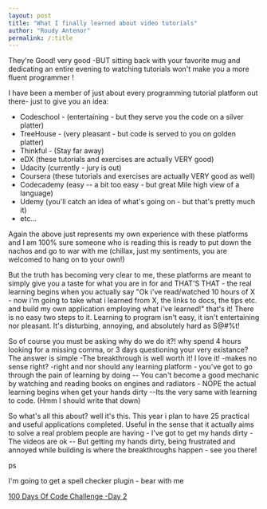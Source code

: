 ```yaml
---
layout: post
title: "What I finally learned about video tutorials"
author: "Roudy Antenor"
permalink: /:title
---
```


They're Good! very good -BUT sitting back with your favorite mug and dedicating an entire evening to watching tutorials won't make you a more fluent programmer !

I have been a member of just about every programming tutorial platform out there- just to give you an idea:
* Codeschool - (entertaining - but they serve you the code on a silver platter)
* TreeHouse - (very pleasant - but code is served to you on golden platter)
* Thinkful - (Stay far away)
* eDX (these tutorials and exercises are actually VERY good)
* Udacity (currently - jury is out)
* Coursera (these tutorials and exercises are actually VERY good as well)
* Codecademy (easy -- a bit too easy - but great Mile high view of a language)
* Udemy (you'll catch an idea of what's going on  - but that's pretty much it)
* etc...

Again the above just represents my own experience with these platforms and I am 100% sure someone who is reading this is ready to put down the nachos and go to war with me (chillax, just my sentiments, you are welcomed to hang on to your own!)

But the truth has becoming very clear to me, these platforms are meant to simply give you a taste for what you are in for and THAT'S THAT  - the real learning begins when you actually say "Ok i've read/watched 10 hours of X - now i'm going to take what i learned from X, the links to docs, the tips etc. and build my own application employing what i've learned!" that's it! There is no easy two steps to it.  Learning to program isn't easy, it isn't entertaining nor pleasant.  It's disturbing, annoying, and absolutely hard as S@#%t!

So of course you must be asking why do we do it?! why spend 4 hours looking for a missing comma, or 3 days questioning your very existance?  The answer is simple -The breakthrough is well worth it! I love it!  -makes no sense right? -right and nor should any learning platform - you've got to go through the pain of learning by doing -- You can't become a good mechanic by watching and reading books on engines and radiators - NOPE the actual learning begins when get your hands dirty --Its the very same with learning to code. (Hmm I should write that down)

So what's all this about?  well it's this.  This year i plan to have 25 practical and useful applications completed.  Useful in the sense that it actually aims to solve a real problem people are having  -  I've got to get my hands dirty - The videos are ok -- But getting my hands dirty, being frustrated and annoyed while building is where the breakthroughs happen - see you there!

ps

I'm going to get a spell checker plugin - bear with me


[100 Days Of Code Challenge -Day 2][100DaysOfCodeChallenge]

[100DaysOfCodeChallenge]: https://twitter.com/thekidroudy/status/948434892869783553






